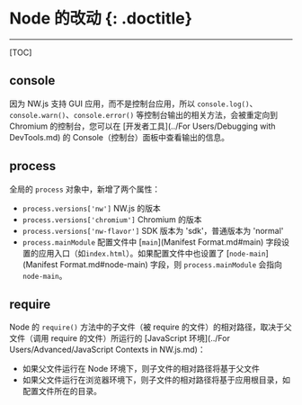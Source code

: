 # Node 的改动 {: .doctitle}
---

[TOC]

## console
因为 NW.js 支持 GUI 应用，而不是控制台应用，所以 `console.log()`、`console.warn()`、`console.error()` 等控制台输出的相关方法，会被重定向到 Chromium 的控制台，您可以在 [开发者工具](../For Users/Debugging with DevTools.md) 的 Console（控制台）面板中查看输出的信息。

## process
全局的 `process` 对象中，新增了两个属性：

* `process.versions['nw']` NW.js 的版本
* `process.versions['chromium']` Chromium 的版本
* `process.versions['nw-flavor']` SDK 版本为 'sdk'，普通版本为 'normal'
* `process.mainModule` 配置文件中 [`main`](Manifest Format.md#main) 字段设置的应用入口（如`index.html`）。如果配置文件中也设置了 [`node-main`](Manifest Format.md#node-main) 字段，则 `process.mainModule` 会指向 `node-main`。

## require

Node 的 `require()` 方法中的子文件（被 require 的文件）的相对路径，取决于父文件（调用 require 的文件）所运行的 [JavaScript 环境](../For Users/Advanced/JavaScript Contexts in NW.js.md)：

* 如果父文件运行在 Node 环境下，则子文件的相对路径将基于父文件
* 如果父文件运行在浏览器环境下，则子文件的相对路径将基于应用根目录，如配置文件所在的目录。
